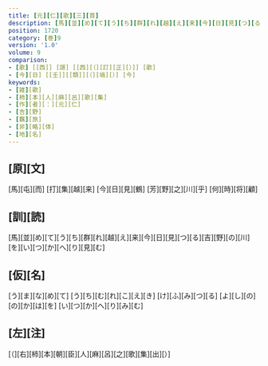 ```yaml
---
title: [元][仁][歌][三][首]
description: [馬][並][め][て][う][ち][群][れ][越][え][来][今][日][見][つ][る][吉][野][の][川][を][い][つ][か][へ][り][見][む]
position: 1720
category: [巻]9
version: '1.0'
volume: 9
comparison:
- [歌] [[西]] [謌] [[西][（][訂][正][）]] [歌]
- [今][日] [[壬]][[類]][（][塙][）] [今]
keywords:
- [雑][歌]
- [柿][本][人][麻][呂][歌][集]
- [作][者][：][元][仁]
- [吉][野]
- [羈][旅]
- [非][略][体]
- [地][名]
---
```


## [原][文]

[馬][屯][而] [打][集][越][来] [今][日][見][鶴] [芳][野][之][川][乎] [何][時][将][顧]

## [訓][読]

[馬][並][め][て][う][ち][群][れ][越][え][来][今][日][見][つ][る][吉][野][の][川][を][い][つ][か][へ][り][見][む]

## [仮][名]

[う][ま][な][め][て] [う][ち][む][れ][こ][え][き] [け][ふ][み][つ][る] [よ][し][の][の][か][は][を] [い][つ][か][へ][り][み][む]

## [左][注]

[（][右][柿][本][朝][臣][人][麻][呂][之][歌][集][出][）]
